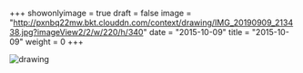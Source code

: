+++
showonlyimage = true 
draft = false 
image = "http://pxnbq22mw.bkt.clouddn.com/context/drawing/IMG_20190909_213438.jpg?imageView2/2/w/220/h/340" 
date = "2015-10-09" 
title = "2015-10-09" 
weight = 0 
+++

![drawing](http://pxnbq22mw.bkt.clouddn.com/context/drawing/IMG_20190909_213438.jpg)  
